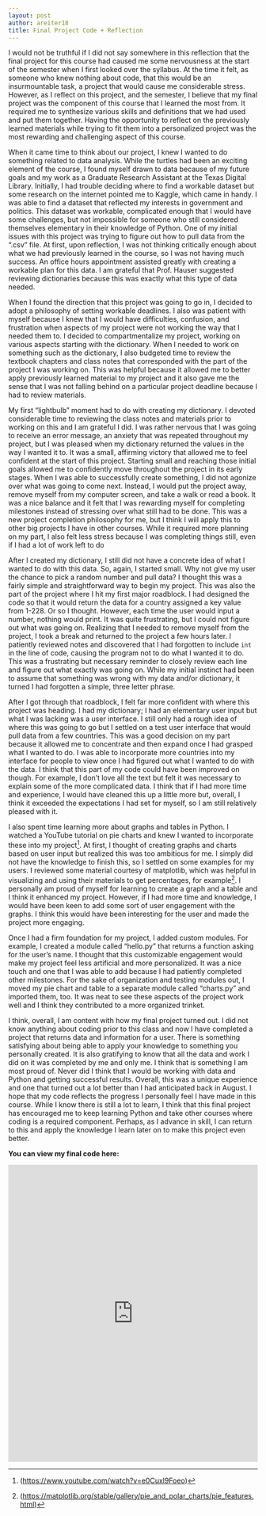 ```yaml
---
layout: post
author: areiter18
title: Final Project Code + Reflection
---
```

 I would not be truthful if I did not say somewhere in this reflection that the final project for this course had caused me some nervousness at the start of the semester when I first looked over the syllabus. At the time it felt, as someone who knew nothing about code, that this would be an insurmountable task, a project that would cause me considerable stress. However, as I reflect on this project, and the semester, I believe that my final project was the component of this course that I learned the most from. It required me to synthesize various skills and definitions that we had used and put them together. Having the opportunity to reflect on the previously learned materials while trying to fit them into a personalized project was the most rewarding and challenging aspect of this course. 
    
   When it came time to think about our project, I knew I wanted to do something related to data analysis. While the turtles had been an exciting element of the course, I found myself drawn to data because of my future goals and my work as a Graduate Research Assistant at the Texas Digital Library. Initially, I had trouble deciding where to find a workable dataset but some research on the internet pointed me to Kaggle, which came in handy. I was able to find a dataset that reflected my interests in government and politics. This dataset was workable, complicated enough that I would have some challenges, but not impossible for someone who still considered themselves elementary in their knowledge of Python. One of my initial issues with this project was trying to figure out how to pull data from the “.csv” file. At first, upon reflection, I was not thinking critically enough about what we had previously learned in the course, so I was not having much success. An office hours appointment assisted greatly with creating a workable plan for this data. I am grateful that Prof. Hauser suggested reviewing dictionaries because this was exactly what this type of data needed.
    
   When I found the direction that this project was going to go in, I decided to adopt a philosophy of setting workable deadlines. I also was patient with myself because I knew that I would have difficulties, confusion, and frustration when aspects of my project were not working the way that I needed them to. I decided to compartmentalize my project, working on various aspects starting with the dictionary. When I needed to work on something such as the dictionary, I also budgeted time to review the textbook chapters and class notes that corresponded with the part of the project I was working on. This was helpful because it allowed me to better apply previously learned material to my project and it also gave me the sense that I was not falling behind on a particular project deadline because I had to review materials. 
   
   My first “lightbulb” moment had to do with creating my dictionary. I devoted considerable time to reviewing the class notes and materials prior to working on this and I am grateful I did. I was rather nervous that I was going to receive an error message, an anxiety that was repeated throughout my project, but I was pleased when my dictionary returned the values in the way I wanted it to. It was a small, affirming victory that allowed me to feel confident at the start of this project. Starting small and reaching those initial goals allowed me to confidently move throughout the project in its early stages. When I was able to successfully create something, I did not agonize over what was going to come next. Instead, I would put the project away, remove myself from my computer screen, and take a walk or read a book. It was a nice balance and it felt that I was rewarding myself for completing milestones instead of stressing over what still had to be done. This was a new project completion philosophy for me, but I think I will apply this to other big projects I have in other courses. While it required more planning on my part, I also felt less stress because I was completing things still, even if I had a lot of work left to do
   
   After I created my dictionary, I still did not have a concrete idea of what I wanted to do with this data. So, again, I started small. Why not give my user the chance to pick a random number and pull data? I thought this was a fairly simple and straightforward way to begin my project. This was also the part of the project where I hit my first major roadblock. I had designed the code so that it would return the data for a country assigned a key value from 1-228. Or so I thought. However, each time the user would input a number, nothing would print. It was quite frustrating, but I could not figure out what was going on. Realizing that I needed to remove myself from the project, I took a break and returned to the project a few hours later. I patiently reviewed notes and discovered that I had forgotten to include ```int ``` in the line of code, causing the program not to do what I wanted it to do. This was a frustrating but necessary reminder to closely review each line and figure out what exactly was going on. While my initial instinct had been to assume that something was wrong with my data and/or dictionary, it turned I had forgotten a simple, three letter phrase.
    
   After I got through that roadblock, I felt far more confident with where this project was heading. I had my dictionary; I had an elementary user input but what I was lacking was a user interface. I still only had a rough idea of where this was going to go but I settled on a test user interface that would pull data from a few countries. This was a good decision on my part because it allowed me to concentrate and then expand once I had grasped what I wanted to do. I was able to incorporate more countries into my interface for people to view once I had figured out what I wanted to do with the data. I think that this part of my code could have been improved on though. For example, I don’t love all the text but felt it was necessary to explain some of the more complicated data. I think that if I had more time and experience, I would have cleaned this up a little more but, overall, I think it exceeded the expectations I had set for myself, so I am still relatively pleased with it. 
    
  I also spent time learning more about graphs and tables in Python. I watched a YouTube tutorial on pie charts and knew I wanted to incorporate these into my project[^1]. At first, I thought of creating graphs and charts based on user input but realized this was too ambitious for me. I simply did not have the knowledge to finish this, so I settled on some examples for my users. I reviewed some material courtesy of matplotlib, which was helpful in visualizing and using their materials to get percentages, for example[^2]. I personally am proud of myself for learning to create a graph and a table and I think it enhanced my project. However, if I had more time and knowledge, I would have been keen to add some sort of user engagement with the graphs. I think this would have been interesting for the user and made the project more engaging. 
  
  Once I had a firm foundation for my project, I added custom modules. For example, I created a module called “hello.py” that returns a function asking for the user’s name. I thought that this customizable engagement would make my project feel less artificial and more personalized. It was a nice touch and one that I was able to add because I had patiently completed other milestones. For the sake of organization and testing modules out, I moved my pie chart and table to a separate module called “charts.py” and imported them, too. It was neat to see these aspects of the project work well and I think they contributed to a more organized trinket. 
  
   I think, overall, I am content with how my final project turned out. I did not know anything about coding prior to this class and now I have completed a project that returns data and information for a user. There is something satisfying about being able to apply your knowledge to something you personally created. It is also gratifying to know that all the data and work I did on it was completed by me and only me. I think that is something I am most proud of. Never did I think that I would be working with data and Python and getting successful results. Overall, this was a unique experience and one that turned out a lot better than I had anticipated back in August. I hope that my code reflects the progress I personally feel I have made in this course. While I know there is still a lot to learn, I think that this final project has encouraged me to keep learning Python and take other courses where coding is a required component. Perhaps, as I advance in skill, I can return to this and apply the knowledge I learn later on to make this project even better.
    
<b> You can view my final code here: </b>
<iframe src="https://trinket.io/embed/python3/56feeed5e6" width="100%" height="600" frameborder="0" marginwidth="0" marginheight="0" allowfullscreen></iframe>

[^1]: (https://www.youtube.com/watch?v=e0Cuxl9Foeo)
[^2]: (https://matplotlib.org/stable/gallery/pie_and_polar_charts/pie_features.html)

